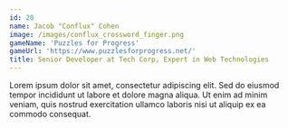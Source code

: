 ```yaml
---
id: 20
name: Jacob "Conflux" Cohen
image: /images/conflux_crossword_finger.png
gameName: 'Puzzles for Progress'
gameUrl: 'https://www.puzzlesforprogress.net/'
title: Senior Developer at Tech Corp, Expert in Web Technologies
---
```


Lorem ipsum dolor sit amet, consectetur adipiscing elit. Sed do eiusmod tempor incididunt ut labore et dolore magna aliqua. Ut enim ad minim veniam, quis nostrud exercitation ullamco laboris nisi ut aliquip ex ea commodo consequat.
